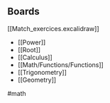 
## Boards

[[Match_exercices.excalidraw]]

* [[Power]]
* [[Root]]
* [[Calculus]]
* [[Math/Functions/Functions]]
* [[Trigonometry]]
* [[Geometry]]

#math
